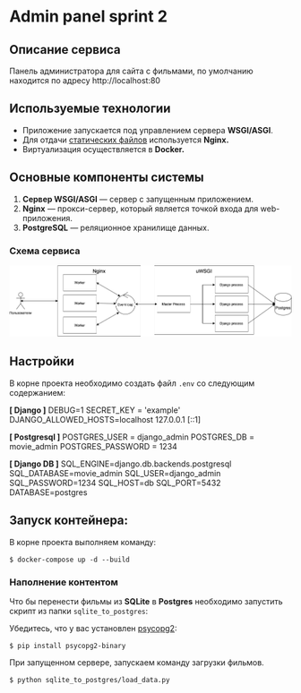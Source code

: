 # Admin panel sprint 2

## Описание сервиса

Панель администратора для сайта с фильмами, по умолчанию находится по адресу http://localhost:80


## Используемые технологии

* Приложение запускается под управлением сервера **WSGI/ASGI**.
* Для отдачи [статических файлов](https://nginx.org/ru/docs/beginners_guide.html#static) используется **Nginx.**
* Виртуализация осуществляется в **Docker.**

## Основные компоненты системы

1. **Cервер WSGI/ASGI** — сервер с запущенным приложением.
2. **Nginx** — прокси-сервер, который является точкой входа для web-приложения.
3. **PostgreSQL** — реляционное хранилище данных. 
<!-- 4. **ETL** — механизм обновления данных между PostgreSQL и ES. -->

### Схема сервиса

![all](images/all.png)

## Настройки

В корне проекта необходимо создать файл `.env` со следующим содержанием:

**[ Django ]** 
DEBUG=1
SECRET_KEY = 'example'
DJANGO_ALLOWED_HOSTS=localhost 127.0.0.1 [::1]

**[ Postgresql ]**
POSTGRES_USER = django_admin 
POSTGRES_DB = movie_admin
POSTGRES_PASSWORD = 1234

**[ Django DB ]**
SQL_ENGINE=django.db.backends.postgresql
SQL_DATABASE=movie_admin
SQL_USER=django_admin
SQL_PASSWORD=1234
SQL_HOST=db
SQL_PORT=5432
DATABASE=postgres

## Запуск контейнера:
В корне проекта выполняем команду:

    $ docker-compose up -d --build

### Наполнение контентом
Что бы перенести фильмы из **SQLite** в **Postgres** необходимо запустить скрипт из папки `sqlite_to_postgres`:

Убедитесь, что у вас установлен [psycopg2](https://pypi.org/project/psycopg2/):

    $ pip install psycopg2-binary

При запущенном сервере, запускаем команду загрузки фильмов.

    $ python sqlite_to_postgres/load_data.py